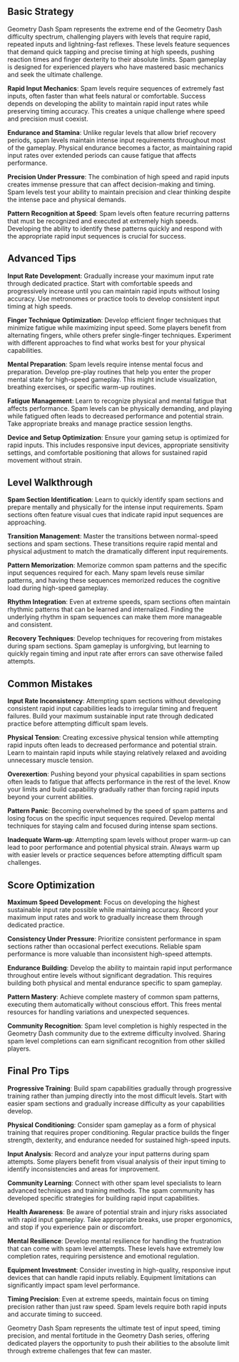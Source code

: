 

## Basic Strategy

Geometry Dash Spam represents the extreme end of the Geometry Dash difficulty spectrum, challenging players with levels that require rapid, repeated inputs and lightning-fast reflexes. These levels feature sequences that demand quick tapping and precise timing at high speeds, pushing reaction times and finger dexterity to their absolute limits. Spam gameplay is designed for experienced players who have mastered basic mechanics and seek the ultimate challenge.

**Rapid Input Mechanics**: Spam levels require sequences of extremely fast inputs, often faster than what feels natural or comfortable. Success depends on developing the ability to maintain rapid input rates while preserving timing accuracy. This creates a unique challenge where speed and precision must coexist.

**Endurance and Stamina**: Unlike regular levels that allow brief recovery periods, spam levels maintain intense input requirements throughout most of the gameplay. Physical endurance becomes a factor, as maintaining rapid input rates over extended periods can cause fatigue that affects performance.

**Precision Under Pressure**: The combination of high speed and rapid inputs creates immense pressure that can affect decision-making and timing. Spam levels test your ability to maintain precision and clear thinking despite the intense pace and physical demands.

**Pattern Recognition at Speed**: Spam levels often feature recurring patterns that must be recognized and executed at extremely high speeds. Developing the ability to identify these patterns quickly and respond with the appropriate rapid input sequences is crucial for success.

## Advanced Tips

**Input Rate Development**: Gradually increase your maximum input rate through dedicated practice. Start with comfortable speeds and progressively increase until you can maintain rapid inputs without losing accuracy. Use metronomes or practice tools to develop consistent input timing at high speeds.

**Finger Technique Optimization**: Develop efficient finger techniques that minimize fatigue while maximizing input speed. Some players benefit from alternating fingers, while others prefer single-finger techniques. Experiment with different approaches to find what works best for your physical capabilities.

**Mental Preparation**: Spam levels require intense mental focus and preparation. Develop pre-play routines that help you enter the proper mental state for high-speed gameplay. This might include visualization, breathing exercises, or specific warm-up routines.

**Fatigue Management**: Learn to recognize physical and mental fatigue that affects performance. Spam levels can be physically demanding, and playing while fatigued often leads to decreased performance and potential strain. Take appropriate breaks and manage practice session lengths.

**Device and Setup Optimization**: Ensure your gaming setup is optimized for rapid inputs. This includes responsive input devices, appropriate sensitivity settings, and comfortable positioning that allows for sustained rapid movement without strain.

## Level Walkthrough

**Spam Section Identification**: Learn to quickly identify spam sections and prepare mentally and physically for the intense input requirements. Spam sections often feature visual cues that indicate rapid input sequences are approaching.

**Transition Management**: Master the transitions between normal-speed sections and spam sections. These transitions require rapid mental and physical adjustment to match the dramatically different input requirements.

**Pattern Memorization**: Memorize common spam patterns and the specific input sequences required for each. Many spam levels reuse similar patterns, and having these sequences memorized reduces the cognitive load during high-speed gameplay.

**Rhythm Integration**: Even at extreme speeds, spam sections often maintain rhythmic patterns that can be learned and internalized. Finding the underlying rhythm in spam sequences can make them more manageable and consistent.

**Recovery Techniques**: Develop techniques for recovering from mistakes during spam sections. Spam gameplay is unforgiving, but learning to quickly regain timing and input rate after errors can save otherwise failed attempts.

## Common Mistakes

**Input Rate Inconsistency**: Attempting spam sections without developing consistent rapid input capabilities leads to irregular timing and frequent failures. Build your maximum sustainable input rate through dedicated practice before attempting difficult spam levels.

**Physical Tension**: Creating excessive physical tension while attempting rapid inputs often leads to decreased performance and potential strain. Learn to maintain rapid inputs while staying relatively relaxed and avoiding unnecessary muscle tension.

**Overexertion**: Pushing beyond your physical capabilities in spam sections often leads to fatigue that affects performance in the rest of the level. Know your limits and build capability gradually rather than forcing rapid inputs beyond your current abilities.

**Pattern Panic**: Becoming overwhelmed by the speed of spam patterns and losing focus on the specific input sequences required. Develop mental techniques for staying calm and focused during intense spam sections.

**Inadequate Warm-up**: Attempting spam levels without proper warm-up can lead to poor performance and potential physical strain. Always warm up with easier levels or practice sequences before attempting difficult spam challenges.

## Score Optimization

**Maximum Speed Development**: Focus on developing the highest sustainable input rate possible while maintaining accuracy. Record your maximum input rates and work to gradually increase them through dedicated practice.

**Consistency Under Pressure**: Prioritize consistent performance in spam sections rather than occasional perfect executions. Reliable spam performance is more valuable than inconsistent high-speed attempts.

**Endurance Building**: Develop the ability to maintain rapid input performance throughout entire levels without significant degradation. This requires building both physical and mental endurance specific to spam gameplay.

**Pattern Mastery**: Achieve complete mastery of common spam patterns, executing them automatically without conscious effort. This frees mental resources for handling variations and unexpected sequences.

**Community Recognition**: Spam level completion is highly respected in the Geometry Dash community due to the extreme difficulty involved. Sharing spam level completions can earn significant recognition from other skilled players.

## Final Pro Tips

**Progressive Training**: Build spam capabilities gradually through progressive training rather than jumping directly into the most difficult levels. Start with easier spam sections and gradually increase difficulty as your capabilities develop.

**Physical Conditioning**: Consider spam gameplay as a form of physical training that requires proper conditioning. Regular practice builds the finger strength, dexterity, and endurance needed for sustained high-speed inputs.

**Input Analysis**: Record and analyze your input patterns during spam attempts. Some players benefit from visual analysis of their input timing to identify inconsistencies and areas for improvement.

**Community Learning**: Connect with other spam level specialists to learn advanced techniques and training methods. The spam community has developed specific strategies for building rapid input capabilities.

**Health Awareness**: Be aware of potential strain and injury risks associated with rapid input gameplay. Take appropriate breaks, use proper ergonomics, and stop if you experience pain or discomfort.

**Mental Resilience**: Develop mental resilience for handling the frustration that can come with spam level attempts. These levels have extremely low completion rates, requiring persistence and emotional regulation.

**Equipment Investment**: Consider investing in high-quality, responsive input devices that can handle rapid inputs reliably. Equipment limitations can significantly impact spam level performance.

**Timing Precision**: Even at extreme speeds, maintain focus on timing precision rather than just raw speed. Spam levels require both rapid inputs and accurate timing to succeed.

Geometry Dash Spam represents the ultimate test of input speed, timing precision, and mental fortitude in the Geometry Dash series, offering dedicated players the opportunity to push their abilities to the absolute limit through extreme challenges that few can master.